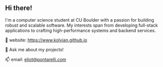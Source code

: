 ## Hi there!
I'm a computer science student at CU Boulder with a passion for building robust and scalable software. My interests span from developing full-stack applications to crafting high-performance systems and backend services.

🌱 website: https://www.kolvian.github.io

💬 Ask me about my projects!

📫 email: eliot@pontarelli.com
